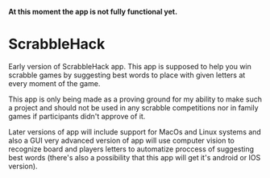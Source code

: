 <b> At this moment the app is not fully functional yet. </b>
# ScrabbleHack
Early version of ScrabbleHack app.
This app is supposed to help you win scrabble games 
by suggesting best words to place with given letters at every moment of the game.

This app is only being made as a proving ground for my ability to make such a project
and should not be used in any scrabble competitions nor in family games if participants didn't
approve of it.

Later versions of app will include support for MacOs and Linux systems and also a GUI
very advanced version of app will use computer vision to recognize board and players letters to
automatize proccess of suggesting best words (there's also a possibility that this app will get
it's android or IOS version).
